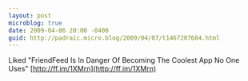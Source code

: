 ```yaml
---
layout: post
microblog: true
date: 2009-04-06 20:00 -0400
guid: http://padraic.micro.blog/2009/04/07/t1467207684.html
---
```

Liked "FriendFeed Is In Danger Of Becoming The Coolest App No One Uses" [http://ff.im/1XMrn](http://ff.im/1XMrn)
